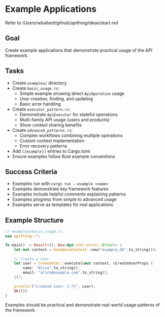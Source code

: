 # Example Applications

Refer to /Users/wballard/github/apithing/ideas/start.md

## Goal
Create example applications that demonstrate practical usage of the API framework.

## Tasks
- Create `examples/` directory
- Create `basic_usage.rs`:
  - Simple example showing direct `ApiOperation` usage
  - User creation, finding, and updating
  - Basic error handling
- Create `executor_pattern.rs`:
  - Demonstrate `ApiExecutor` for stateful operations
  - Multi-family API usage (users and products)
  - Show context sharing benefits
- Create `advanced_patterns.rs`:
  - Complex workflows combining multiple operations
  - Custom context implementation
  - Error recovery patterns
- Add `[[example]]` entries to Cargo.toml
- Ensure examples follow Rust example conventions

## Success Criteria
- Examples run with `cargo run --example <name>`
- Examples demonstrate key framework features
- Examples include helpful comments explaining patterns
- Examples progress from simple to advanced usage
- Examples serve as templates for real applications

## Example Structure
```rust
// examples/basic_usage.rs
use apithing::*;

fn main() -> Result<(), Box<dyn std::error::Error>> {
    let mut context = DatabaseContext::new("example_db".to_string());
    
    // Create a user
    let user = CreateUser::execute(&mut context, &CreateUserProps {
        name: "Alice".to_string(),
        email: "alice@example.com".to_string(),
    })?;
    
    println!("Created user: {:?}", user);
    Ok(())
}
```

Examples should be practical and demonstrate real-world usage patterns of the framework.